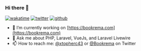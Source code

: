 ### Hi there 👋
[![wakatime](https://wakatime.com/badge/user/eab1d078-954d-4b81-8ab7-764ffc5faee5.svg)](https://wakatime.com/@eab1d078-954d-4b81-8ab7-764ffc5faee5)
[![twitter](https://img.shields.io/twitter/follow/bookrema?label=followers&logo=twitter&color=%23007ec6&style=plastic)](https://twitter.com/xtopherc43)
[![github](https://img.shields.io/github/followers/christopherokonkwo?logo=github&style=plastic)](https://github.com/christopherokonkwo?tab=followers)

- 🔭 I’m currently working on [https://bookrema.com](https://bookrema.com)
- 💬 Ask me about PHP, Laravel, VueJs, and Laravel Livewire
- 📫 How to reach me: [@xtopherc43](https://twitter.com/xtopherc43) or [@Bookrema](https://twitter.com/bookrema) on Twitter

<!--
**christopherokonkwo/christopherokonkwo** is a ✨ _special_ ✨ repository because its `README.md` (this file) appears on your GitHub profile.

Here are some ideas to get you started:

- 🔭 I’m currently working on ...
- 🌱 I’m currently learning ...
- 👯 I’m looking to collaborate on ...
- 🤔 I’m looking for help with ...
- 💬 Ask me about ...
- 📫 How to reach me: ...
- 😄 Pronouns: ...
- ⚡ Fun fact: ...
-->
